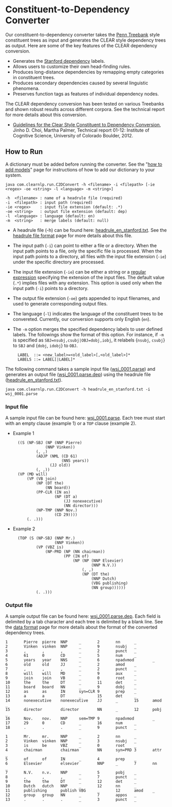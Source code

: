 # Constituent-to-Dependency Converter
Our constituent-to-dependency converter takes the [Penn Treebank](http://www.cis.upenn.edu/~treebank/) style constituent trees as input and generates the CLEAR style dependency trees as output. Here are some of the key features of the CLEAR dependency conversion.

* Generates the [Stanford dependency](http://nlp.stanford.edu/software/stanford-dependencies.shtml) labels.
* Allows users to customize their own head-finding rules.
* Produces long-distance dependencies by remapping empty categories in constituent trees.
* Produces secondary dependencies caused by several linguistic phenomena.
* Preserves function tags as features of individual dependency nodes.

The CLEAR dependency conversion has been tested on various Treebanks and shown robust results across different corpora. See the technical report for more details about this conversion.

* [Guidelines for the Clear Style Constituent to Dependency Conversion](https://dl.dropbox.com/u/15060914/publications/ics-12.pdf), Jinho D. Choi, Martha Palmer, Technical report 01-12: Institute of Cognitive Science, University of Colorado Boulder, 2012.

## How to Run
A dictionary must be added before running the converter. See the "[how to add models](getting_started/add_models.md)" page for instructions of how to add our dictionary to your system.

	java com.clearnlp.run.C2DConvert -h <filename> -i <filepath> [-ie <regex> -oe <string> -l <language> -m <string>]
	 
	-h  <filename> : name of a headrule file (required)
	-i  <filepath> : input path (required)
	-ie <regex>    : input file extension (default: .*)
	-oe <string>   : output file extension (default: dep)
	-l  <language> : language (default: en)
	-m  <string>   : merge labels (default: null)

* A headrule file (-h) can be found here: [headrule\_en\_stanford.txt](http://clearnlp.googlecode.com/git/src/main/resources/headrule/headrule_en_stanford.txt). See the [headrule file format](formats/headrule_file_format.md) page for more details about this file.
* The input path (`-i`) can point to either a file or a directory. When the input path points to a file, only the specific file is processed. When the input path points to a directory, all files with the input file extension (`-ie`) under the specific directory are processed.
* The input file extension (`-ie`) can be either a string or a [regular expression](http://docs.oracle.com/javase/6/docs/api/java/util/regex/Pattern.html) specifying the extension of the input files. The default value (`.*`) implies files with any extension. This option is used only when the input path (`-i`) points to a directory.
* The output file extension (`-oe`) gets appended to input filenames, and used to generate corresponding output files.
* The language (`-l`) indicates the language of the constituent trees to be convereted. Currently, our conversion supports only English (`en`).
* The `-m` option merges the specified dependency labels to user defined labels. The followings show the format of this option. For instance, if `-m` is specified as `SBJ=nsubj,csubj|OBJ=dobj,iobj`, it relabels {`nsubj`, `csubj`} to `SBJ` and {`dobj`, `idobj`} to `OBJ`.
		
		LABEL  ::= <new_label>=<old_label>[,<old_label>]*
		LABELS ::= LABEL[|LABEL]*
		
The following command takes a sample input file ([wsj\_0001.parse](https://github.com/clearnlp/clearnlp/blob/master/src/main/resources/sample/wsj_0001.parse)) and generates an output file ([wsj\_0001.parse.dep](https://github.com/clearnlp/clearnlp/blob/master/src/main/resources/sample/wsj_0001.parse.dep)) using the headrule file ([headrule\_en\_stanford.txt](http://clearnlp.googlecode.com/git/src/main/resources/headrule/headrule_en_stanford.txt)).

	java com.clearnlp.run.C2DConvert -h headrule_en_stanford.txt -i wsj_0001.parse

### Input file
A sample input file can be found here: [wsj\_0001.parse](https://github.com/clearnlp/clearnlp/blob/master/src/main/resources/sample/wsj_0001.parse). Each tree must start with an empty clause (example 1) or a `TOP` clause (example 2).

* Example 1 

		((S (NP-SBJ (NP (NNP Pierre)
	                (NNP Vinken))
	            (, ,)
	            (ADJP (NML (CD 61)
	                       (NNS years))
	                  (JJ old))
	            (, ,))
    	(VP (MD will)
        	(VP (VB join)
	            (NP (DT the)
	                (NN board))
	            (PP-CLR (IN as)
	                    (NP (DT a)
	                        (JJ nonexecutive)
	                        (NN director)))
	            (NP-TMP (NNP Nov.)
	                    (CD 29))))
    		(. .)))
    		
* Example 2

		(TOP (S (NP-SBJ (NNP Mr.)
		                (NNP Vinken))
		        (VP (VBZ is)
		            (NP-PRD (NP (NN chairman))
		                    (PP (IN of)
		                        (NP (NP (NNP Elsevier)
		                                (NNP N.V.))
		                            (, ,)
		                            (NP (DT the)
		                                (NNP Dutch)
		                                (VBG publishing)
		                                (NN group))))))
				(. .)))
				
### Output file
A sample output file can be found here: [wsj\_0001.parse.dep](https://github.com/clearnlp/clearnlp/blob/master/src/main/resources/sample/wsj_0001.parse.dep). Each field is delimited by a tab character and each tree is delimited by a blank line. See the [data format](formats/data_format.md) page for more details about the format of the converted dependency trees.

	1       Pierre  pierre  NNP     _       2       nn      _
	2       Vinken  vinken  NNP     _       9       nsubj   _
	3       ,       ,       ,       _       2       punct   _
	4       61      0       CD      _       5       num     _
	5       years   year    NNS     _       6       npadvmod        _
	6       old     old     JJ      _       2       amod    _
	7       ,       ,       ,       _       2       punct   _
	8       will    will    MD      _       9       aux     _
	9       join    join    VB      _       0       root    _
	10      the     the     DT      _       11      det     _
	11      board   board   NN      _       9       dobj    _
	12      as      as      IN      syn=CLR 9       prep    _
	13      a       a       DT      _       15      det     _
	14      nonexecutive    nonexecutive    JJ      _       15      amod    _
	15      director        director        NN      _       12      pobj    _
	16      Nov.    nov.    NNP     sem=TMP 9       npadvmod        _
	17      29      0       CD      _       16      num     _
	18      .       .       .       _       9       punct   _
	 
	1       Mr.     mr.     NNP     _       2       nn      _
	2       Vinken  vinken  NNP     _       3       nsubj   _
	3       is      be      VBZ     _       0       root    _
	4       chairman        chairman        NN      syn=PRD 3       attr    _
	5       of      of      IN      _       4       prep    _
	6       Elsevier        elsevier        NNP     _       7       nn      _
	7       N.V.    n.v.    NNP     _       5       pobj    _
	8       ,       ,       ,       _       7       punct   _
	9       the     the     DT      _       12      det     _
	10      Dutch   dutch   NNP     _       12      nn      _
	11      publishing      publish VBG     _       12      amod    _
	12      group   group   NN      _       7       appos   _
	13      .       .       .       _       3       punct   _